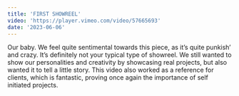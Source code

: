 ```yaml
---
title: 'FIRST SHOWREEL'
video: 'https://player.vimeo.com/video/57665693'
date: '2023-06-06'
---
```


Our baby. We feel quite sentimental towards this piece, as it’s quite punkish’ and crazy.
It’s definitely not your typical type of showreel. We still wanted to show our personalities and creativity by showcasing real projects, but also wanted it to tell a little story.
This video also worked as a reference for clients, which is fantastic, proving once again the importance of self initiated projects.